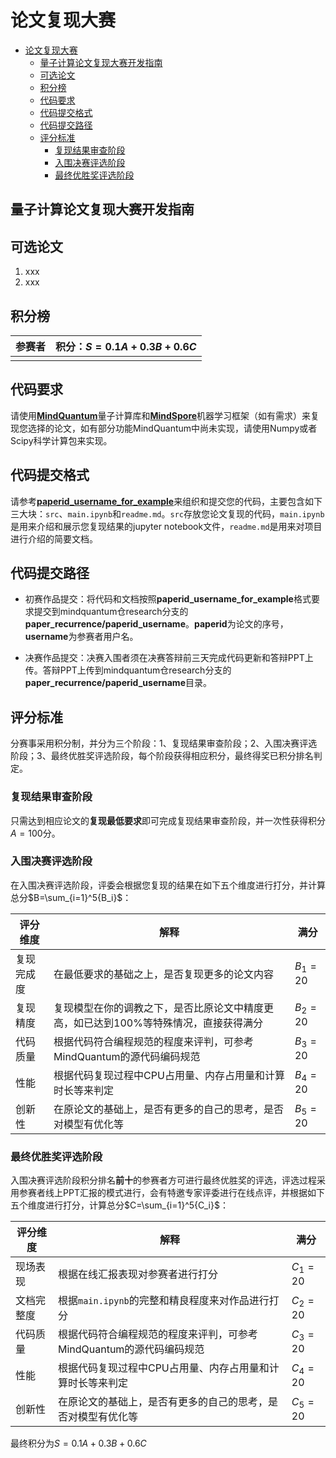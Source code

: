 # 论文复现大赛

- [论文复现大赛](#论文复现大赛)
  - [量子计算论文复现大赛开发指南](#量子计算论文复现大赛开发指南)
  - [可选论文](#可选论文)
  - [积分榜](#积分榜)
  - [代码要求](#代码要求)
  - [代码提交格式](#代码提交格式)
  - [代码提交路径](#代码提交路径)
  - [评分标准](#评分标准)
    - [复现结果审查阶段](#复现结果审查阶段)
    - [入围决赛评选阶段](#入围决赛评选阶段)
    - [最终优胜奖评选阶段](#最终优胜奖评选阶段)

## 量子计算论文复现大赛开发指南

## 可选论文

1. xxx
2. xxx

## 积分榜

|参赛者|积分：$S=0.1A+0.3B+0.6C$|
|-|-|
|||

## 代码要求

请使用[**MindQuantum**](https://gitee.com/mindspore/mindquantum)量子计算库和[**MindSpore**](https://www.mindspore.cn/install)机器学习框架（如有需求）来复现您选择的论文，如有部分功能MindQuantum中尚未实现，请使用Numpy或者Scipy科学计算包来实现。

## 代码提交格式

请参考[**paperid_username_for_example**](https://gitee.com/mindspore/mindquantum/tree/research/paper_recurrence/paperid_username_for_example)来组织和提交您的代码，主要包含如下三大块：`src`、`main.ipynb`和`readme.md`。`src`存放您论文复现的代码，`main.ipynb`是用来介绍和展示您复现结果的jupyter notebook文件，`readme.md`是用来对项目进行介绍的简要文档。

## 代码提交路径

- 初赛作品提交：将代码和文档按照**paperid_username_for_example**格式要求提交到mindquantum仓research分支的**paper_recurrence/paperid_username**。**paperid**为论文的序号，**username**为参赛者用户名。

- 决赛作品提交：决赛入围者须在决赛答辩前三天完成代码更新和答辩PPT上传。答辩PPT上传到mindquantum仓research分支的**paper_recurrence/paperid_username**目录。

## 评分标准

分赛事采用积分制，并分为三个阶段：1、复现结果审查阶段；2、入围决赛评选阶段；3、最终优胜奖评选阶段，每个阶段获得相应积分，最终得奖已积分排名判定。

### 复现结果审查阶段

只需达到相应论文的**复现最低要求**即可完成复现结果审查阶段，并一次性获得积分$A=100$分。

### 入围决赛评选阶段

在入围决赛评选阶段，评委会根据您复现的结果在如下五个维度进行打分，并计算总分$B=\sum_{i=1}^5{B_i}$：

|评分维度|解释|满分|
|-|-|-|
|复现完成度|在最低要求的基础之上，是否复现更多的论文内容|$B_1=20$|
|复现精度|复现模型在你的调教之下，是否比原论文中精度更高，如已达到100%等特殊情况，直接获得满分|$B_2=20$|
|代码质量|根据代码符合编程规范的程度来评判，可参考MindQuantum的源代码编码规范|$B_3=20$|
|性能|根据代码复现过程中CPU占用量、内存占用量和计算时长等来判定|$B_4=20$|
|创新性|在原论文的基础上，是否有更多的自己的思考，是否对模型有优化等|$B_5=20$|

### 最终优胜奖评选阶段

入围决赛评选阶段积分排名**前十**的参赛者方可进行最终优胜奖的评选，评选过程采用参赛者线上PPT汇报的模式进行，会有特邀专家评委进行在线点评，并根据如下五个维度进行打分，计算总分$C=\sum_{i=1}^5{C_i}$：

|评分维度|解释|满分|
|-|-|-|
|现场表现|根据在线汇报表现对参赛者进行打分|$C_1=20$|
|文档完整度|根据`main.ipynb`的完整和精良程度来对作品进行打分|$C_2=20$|
|代码质量|根据代码符合编程规范的程度来评判，可参考MindQuantum的源代码编码规范|$C_3=20$|
|性能|根据代码复现过程中CPU占用量、内存占用量和计算时长等来判定|$C_4=20$|
|创新性|在原论文的基础上，是否有更多的自己的思考，是否对模型有优化等|$C_5=20$|

最终积分为$S=0.1A+0.3B+0.6C$